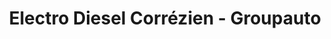 ---
title: "Electro Diesel Corrézien - Groupauto"
url: /souillac/electro-diesel-correzien-groupauto/
shop: Autoteile
---